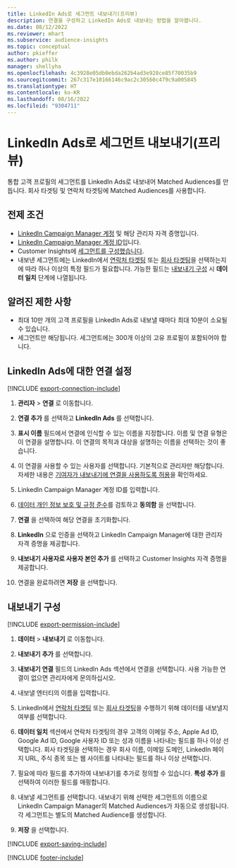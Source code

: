 ```yaml
---
title: LinkedIn Ads로 세그먼트 내보내기(프리뷰)
description: 연결을 구성하고 LinkedIn Ads로 내보내는 방법을 알아봅니다.
ms.date: 08/12/2022
ms.reviewer: mhart
ms.subservice: audience-insights
ms.topic: conceptual
author: pkieffer
ms.author: philk
manager: shellyha
ms.openlocfilehash: 4c3928e05db0ebda262b4ad3e928ce85f70035b9
ms.sourcegitcommit: 267c317e10166146c9ac2c30560c479c9a005845
ms.translationtype: HT
ms.contentlocale: ko-KR
ms.lasthandoff: 08/16/2022
ms.locfileid: "9304711"
---
```

# <a name="export-segments-to-linkedin-ads-preview"></a>LinkedIn Ads로 세그먼트 내보내기(프리뷰)

통합 고객 프로필의 세그먼트를 LinkedIn Ads로 내보내어 Matched Audiences를 만듭니다. 회사 타겟팅 및 연락처 타겟팅에 Matched Audiences를 사용합니다.

## <a name="prerequisites"></a>전제 조건

- [LinkedIn Campaign Manager 계정](https://business.linkedin.com/marketing-solutions/ads) 및 해당 관리자 자격 증명입니다.
- [LinkedIn Campaign Manager 계정 ID](https://www.linkedin.com/help/lms/answer/a424270)입니다.
- Customer Insights에 [세그먼트를 구성했습니다](segments.md).
- 내보낸 세그먼트에는 LinkedIn에서 [연락처 타겟팅](https://business.linkedin.com/marketing-solutions/ad-targeting/contact-targeting) 또는 [회사 타겟팅](https://business.linkedin.com/marketing-solutions/ad-targeting/account-targeting)을 선택하는지에 따라 하나 이상의 특정 필드가 필요합니다. 가능한 필드는 [내보내기 구성](#configure-an-export) 시 **데이터 일치** 단계에 나열됩니다.

## <a name="known-limitations"></a>알려진 제한 사항

- 최대 10만 개의 고객 프로필을 LinkedIn Ads로 내보낼 때마다 최대 10분이 소요될 수 있습니다.
- 세그먼트만 해당됩니다. 세그먼트에는 300개 이상의 고유 프로필이 포함되어야 합니다.

## <a name="set-up-connection-to-linkedin-ads"></a>LinkedIn Ads에 대한 연결 설정

[!INCLUDE [export-connection-include](includes/export-connection-admn.md)]

1. **관리자** > **연결** 로 이동합니다.

1. **연결 추가** 를 선택하고 **LinkedIn Ads** 를 선택합니다.

1. **표시 이름** 필드에서 연결에 인식할 수 있는 이름을 지정합니다. 이름 및 연결 유형은 이 연결을 설명합니다. 이 연결의 목적과 대상을 설명하는 이름을 선택하는 것이 좋습니다.

1. 이 연결을 사용할 수 있는 사용자를 선택합니다. 기본적으로 관리자만 해당합니다. 자세한 내용은 [기여자가 내보내기에 연결을 사용하도록 허용](connections.md#allow-contributors-to-use-a-connection-for-exports)을 확인하세요.

1. LinkedIn Campaign Manager 계정 ID를 입력합니다.

1. [데이터 개인 정보 보호 및 규정 준수](connections.md#data-privacy-and-compliance)를 검토하고 **동의함** 을 선택합니다.

1. **연결** 을 선택하여 해당 연결을 초기화합니다.

1. **LinkedIn** 으로 인증을 선택하고 LinkedIn Campaign Manager에 대한 관리자 자격 증명을 제공합니다.

1. **내보내기 사용자로 사용자 본인 추가** 를 선택하고 Customer Insights 자격 증명을 제공합니다.

1. 연결을 완료하려면 **저장** 을 선택합니다.

## <a name="configure-an-export"></a>내보내기 구성

[!INCLUDE [export-permission-include](includes/export-permission.md)]

1. **데이터** > **내보내기** 로 이동합니다.

1. **내보내기 추가** 를 선택합니다.

1. **내보내기 연결** 필드의 LinkedIn Ads 섹션에서 연결을 선택합니다. 사용 가능한 연결이 없으면 관리자에게 문의하십시오.

1. 내보낼 엔터티의 이름을 입력합니다.

1. LinkedIn에서 [연락처 타겟팅](https://business.linkedin.com/marketing-solutions/ad-targeting/contact-targeting) 또는 [회사 타겟팅](https://business.linkedin.com/marketing-solutions/ad-targeting/account-targeting)을 수행하기 위해 데이터를 내보낼지 여부를 선택합니다.

1. **데이터 일치** 섹션에서 연락처 타겟팅의 경우 고객의 이메일 주소, Apple Ad ID, Google Ad ID, Google 사용자 ID 또는 성과 이름을 나타내는 필드를 하나 이상 선택합니다. 회사 타겟팅을 선택하는 경우 회사 이름, 이메일 도메인, LinkedIn 페이지 URL, 주식 종목 또는 웹 사이트를 나타내는 필드를 하나 이상 선택합니다.

1. 필요에 따라 필드를 추가하여 내보내기를 추가로 정의할 수 있습니다. **특성 추가** 를 선택하여 이러한 필드를 매핑합니다.

1. 내보낼 세그먼트를 선택합니다. 내보내기 위해 선택한 세그먼트의 이름으로 LinkedIn Campaign Manager의 Matched Audiences가 자동으로 생성됩니다. 각 세그먼트는 별도의 Matched Audience를 생성합니다.

1. **저장** 을 선택합니다.

[!INCLUDE [export-saving-include](includes/export-saving.md)]

[!INCLUDE [footer-include](includes/footer-banner.md)]
